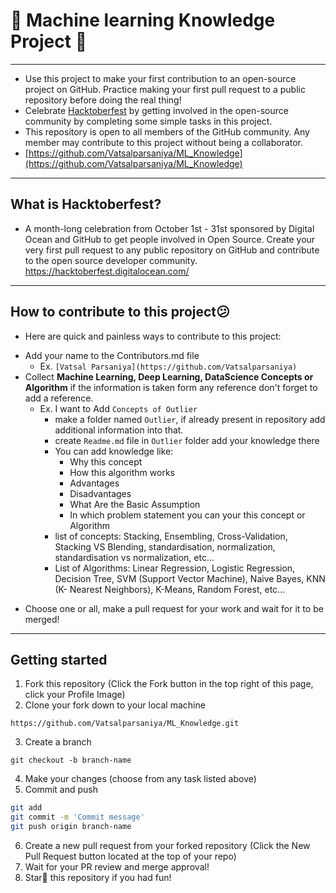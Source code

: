 # 📙 Machine learning Knowledge Project 📙

---

* Use this project to make your first contribution to an open-source project on GitHub. Practice making your first pull request to a public repository before doing the real thing!
* Celebrate [Hacktoberfest](https://hacktoberfest.digitalocean.com/) by getting involved in the open-source community by completing some simple tasks in this project.
* This repository is open to all members of the GitHub community. Any member may contribute to this project without being a collaborator.
* [https://github.com/Vatsalparsaniya/ML_Knowledge](https://github.com/Vatsalparsaniya/ML_Knowledge)

---
## What is Hacktoberfest?


* A month-long celebration from October 1st - 31st sponsored by Digital Ocean and GitHub to get people involved in Open Source. Create your very first pull request to any public repository on GitHub and contribute to the open source developer community. https://hacktoberfest.digitalocean.com/
---
## How to contribute to this project😕

* Here are quick and painless ways to contribute to this project:

- Add your name to the Contributors.md file 
  - Ex. `[Vatsal Parsaniya](https://github.com/Vatsalparsaniya)`
- Collect **Machine Learning, Deep Learning, DataScience Concepts or Algorithm** if the information is taken form any reference don't forget to add a reference.
  - Ex. I want to Add `Concepts of Outlier` 
    - make a folder named `Outlier`, if already present in repository add additional information into that.
    - create `Readme.md` file in `Outlier` folder add your knowledge there
    - You can add knowledge like: 
      - Why this concept
      - How this algorithm works
      - Advantages
      - Disadvantages
      - What Are the Basic Assumption
      - In which problem statement you can your this concept or Algorithm
    - list of concepts: Stacking, Ensembling, Cross-Validation, Stacking VS Blending, standardisation, normalization, standardisation vs normalization, etc...
    - List of Algorithms: Linear Regression, Logistic Regression, Decision Tree, SVM (Support Vector Machine), Naive Bayes, KNN (K- Nearest Neighbors), K-Means, Random Forest, etc...

* Choose one or all, make a pull request for your work and wait for it to be merged!
---
## Getting started

1) Fork this repository (Click the Fork button in the top right of this page, click your Profile Image)
2) Clone your fork down to your local machine

`https://github.com/Vatsalparsaniya/ML_Knowledge.git`

3) Create a branch

`git checkout -b branch-name`

4) Make your changes (choose from any task listed above)
5) Commit and push

```bash
git add
git commit -m 'Commit message'
git push origin branch-name
```

6) Create a new pull request from your forked repository (Click the New Pull Request button located at the top of your repo)
7) Wait for your PR review and merge approval!
8) Star🌟 this repository if you had fun!
